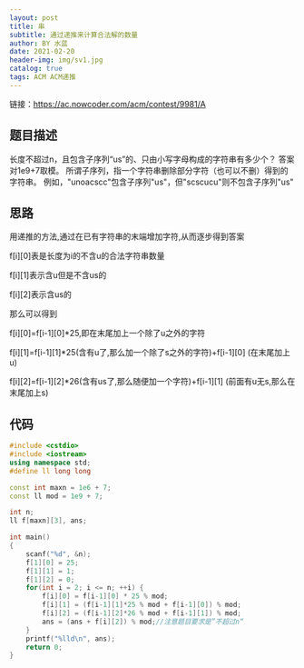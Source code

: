 ```yaml
---
layout: post
title: 串
subtitle: 通过递推来计算合法解的数量
author: BY 水蓝
date: 2021-02-20
header-img: img/sv1.jpg
catalog: true
tags: ACM ACM递推
---
```


链接：https://ac.nowcoder.com/acm/contest/9981/A
## 题目描述
长度不超过n，且包含子序列“us”的、只由小写字母构成的字符串有多少个？ 答案对1e9+7取模。
所谓子序列，指一个字符串删除部分字符（也可以不删）得到的字符串。
例如，"unoacscc"包含子序列"us"，但"scscucu"则不包含子序列"us"

## 思路
用递推的方法,通过在已有字符串的末端增加字符,从而逐步得到答案

f[i][0]表是长度为i的不含u的合法字符串数量

f[i][1]表示含u但是不含us的

f[i][2]表示含us的

那么可以得到

f[i][0]=f[i-1][0]*25,即在末尾加上一个除了u之外的字符

f[i][1]=f[i-1][1]*25(含有u了,那么加一个除了s之外的字符)+f[i-1][0] (在末尾加上u)

f[i][2]=f[i-1][2]*26(含有us了,那么随便加一个字符)+f[i-1][1] (前面有u无s,那么在末尾加上s)

## 代码

```cpp
#include <cstdio>
#include <iostream>
using namespace std;
#define ll long long

const int maxn = 1e6 + 7;
const ll mod = 1e9 + 7;

int n;
ll f[maxn][3], ans;

int main()
{
    scanf("%d", &n);
    f[1][0] = 25;
    f[1][1] = 1;
    f[1][2] = 0;
    for(int i = 2; i <= n; ++i) {
        f[i][0] = f[i-1][0] * 25 % mod;
        f[i][1] = (f[i-1][1]*25 % mod + f[i-1][0]) % mod;
        f[i][2] = (f[i-1][2]*26 % mod + f[i-1][1]) % mod;
        ans = (ans + f[i][2]) % mod;//注意题目要求是”不超过n“
    }
    printf("%lld\n", ans);
    return 0;
}
```